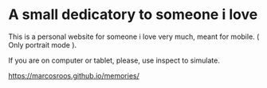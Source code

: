 # A small dedicatory to someone i love
This is a personal website for someone i love very much, meant for mobile.
( Only portrait mode ).

If you are on computer or tablet, please, use inspect to simulate.

https://marcosroos.github.io/memories/
